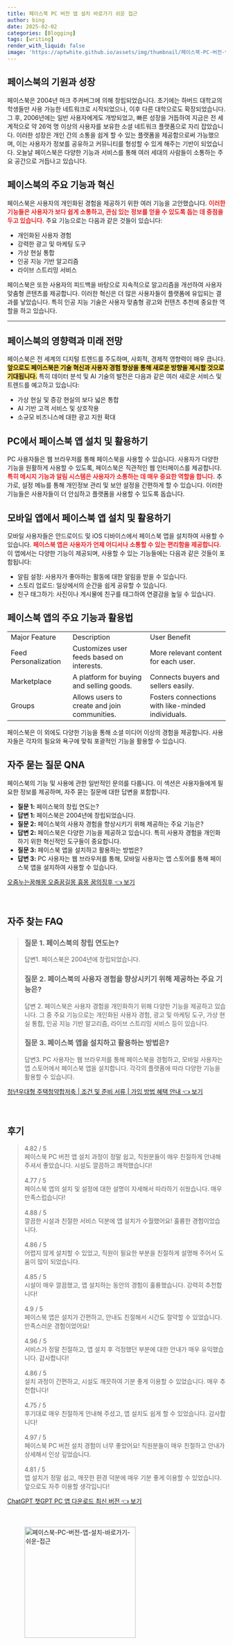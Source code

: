```yaml
---
title: 페이스북 PC 버전 앱 설치 바로가기 쉬운 접근
author: bing
date: 2025-02-02
categories: [Blogging]
tags: [writing]
render_with_liquid: false
image: 'https://aptwhite.github.io/assets/img/thumbnail/페이스북-PC-버전-앱-설치-바로가기-쉬운-접근.webp'
---
```



<h2 id='페이스북의 기원과 성장'>페이스북의 기원과 성장</h2>

<p>페이스북은 2004년 마크 주커버그에 의해 창립되었습니다. 초기에는 하버드 대학교의 학생들만 사용 가능한 네트워크로 시작되었으나, 이후 다른 대학으로도 확장되었습니다. 그 후, 2006년에는 일반 사용자에게도 개방되었고, 빠른 성장을 거듭하여 지금은 전 세계적으로 약 26억 명 이상의 사용자를 보유한 소셜 네트워크 플랫폼으로 자리 잡았습니다. 이러한 성장은 개인 간의 소통을 쉽게 할 수 있는 플랫폼을 제공함으로써 가능했으며, 이는 사용자가 정보를 공유하고 커뮤니티를 형성할 수 있게 해주는 기반이 되었습니다. 오늘날 페이스북은 다양한 기능과 서비스를 통해 여러 세대의 사람들이 소통하는 주요 공간으로 거듭나고 있습니다.</p>

<h2 id='페이스북의 주요 기능과 혁신'>페이스북의 주요 기능과 혁신</h2>

<p>페이스북은 사용자의 개인화된 경험을 제공하기 위한 여러 기능을 고안했습니다. <b><span style="color: #ee2323;">이러한 기능들은 사용자가 보다 쉽게 소통하고, 관심 있는 정보를 얻을 수 있도록 돕는 데 중점을 두고 있습니다.</span></b> 주요 기능으로는 다음과 같은 것들이 있습니다:</p>

<ul>
    <li>개인화된 사용자 경험</li>
    <li>강력한 광고 및 마케팅 도구</li>
    <li>가상 현실 통합</li>
    <li>인공 지능 기반 알고리즘</li>
    <li>라이브 스트리밍 서비스</li>
</ul>

<p>페이스북은 또한 사용자의 피드백을 바탕으로 지속적으로 알고리즘을 개선하여 사용자 맞춤형 콘텐츠를 제공합니다. 이러한 혁신은 더 많은 사용자들이 플랫폼에 유입되는 결과를 낳았습니다. 특히 인공 지능 기술은 사용자 맞춤형 광고와 컨텐츠 추천에 중요한 역할을 하고 있습니다.</p>

<hr />

<h2 id='페이스북의 영향력과 미래 전망'>페이스북의 영향력과 미래 전망</h2>

<p>페이스북은 전 세계의 디지털 트렌드를 주도하며, 사회적, 경제적 영향력이 매우 큽니다. <b><span style="background-color: #ffe066;">앞으로도 페이스북은 기술 혁신과 사용자 경험 향상을 통해 새로운 방향을 제시할 것으로 기대됩니다.</span></b> 특히 데이터 분석 및 AI 기술의 발전은 다음과 같은 여러 새로운 서비스 및 트렌드를 예고하고 있습니다:</p>

<ul>
    <li>가상 현실 및 증강 현실의 보다 넓은 통합</li>
    <li>AI 기반 고객 서비스 및 상호작용</li>
    <li>소규모 비즈니스에 대한 광고 지원 확대</li>
</ul>

<h2 id='PC에서 페이스북 앱 설치 및 활용하기'>PC에서 페이스북 앱 설치 및 활용하기</h2>

<p>PC 사용자들은 웹 브라우저를 통해 페이스북을 사용할 수 있습니다. 사용자가 다양한 기능을 원활하게 사용할 수 있도록, 페이스북은 직관적인 웹 인터페이스를 제공합니다. <b><span style="color: #ee2323;">특히 메시지 기능과 알림 시스템은 사용자가 소통하는 데 매우 중요한 역할을 합니다.</span></b> 추가로, 설정 메뉴를 통해 개인정보 관리 및 보안 설정을 간편하게 할 수 있습니다. 이러한 기능들은 사용자들이 더 안심하고 플랫폼을 사용할 수 있도록 돕습니다.</p>

<h2 id='모바일 앱에서 페이스북 앱 설치 및 활용하기'>모바일 앱에서 페이스북 앱 설치 및 활용하기</h2>

<p>모바일 사용자들은 안드로이드 및 iOS 디바이스에서 페이스북 앱을 설치하여 사용할 수 있습니다. <b><span style="color: #ee2323;">페이스북 앱은 사용자가 언제 어디서나 소통할 수 있는 편리함을 제공합니다.</span></b> 이 앱에서는 다양한 기능이 제공되며, 사용할 수 있는 기능들에는 다음과 같은 것들이 포함됩니다:</p>

<ul>
    <li>알림 설정: 사용자가 좋아하는 활동에 대한 알림을 받을 수 있습니다.</li>
    <li>스토리 업로드: 일상에서의 순간을 쉽게 공유할 수 있습니다.</li>
    <li>친구 태그하기: 사진이나 게시물에 친구를 태그하여 연결감을 높일 수 있습니다.</li>
</ul>

<h2 id='페이스북 앱의 주요 기능과 활용법'>페이스북 앱의 주요 기능과 활용법</h2>

<table>
    <tr>
        <td>Major Feature</td>
        <td>Description</td>
        <td>User Benefit</td>
    </tr>
    <tr>
        <td>Feed Personalization</td>
        <td>Customizes user feeds based on interests.</td>
        <td>More relevant content for each user.</td>
    </tr>
    <tr>
        <td>Marketplace</td>
        <td>A platform for buying and selling goods.</td>
        <td>Connects buyers and sellers easily.</td>
    </tr>
    <tr>
        <td>Groups</td>
        <td>Allows users to create and join communities.</td>
        <td>Fosters connections with like-minded individuals.</td>
    </tr>
</table>

<p>페이스북은 이 외에도 다양한 기능을 통해 소셜 미디어 이상의 경험을 제공합니다. 사용자들은 각자의 필요와 욕구에 맞춰 포괄적인 기능을 활용할 수 있습니다.</p>

<h2 id='자주 묻는 질문 QNA'>자주 묻는 질문 QNA</h2>

<p>페이스북의 기능 및 사용에 관한 일반적인 문의를 다룹니다. 이 섹션은 사용자들에게 필요한 정보를 제공하며, 자주 묻는 질문에 대한 답변을 포함합니다.</p>

<ul>
    <li><b>질문 1:</b> 페이스북의 창립 연도는?</li>
    <li><b>답변 1:</b> 페이스북은 2004년에 창립되었습니다.</li>
    <li><b>질문 2:</b> 페이스북의 사용자 경험을 향상시키기 위해 제공하는 주요 기능은?</li>
    <li><b>답변 2:</b> 페이스북은 다양한 기능을 제공하고 있습니다. 특히 사용자 경험을 개인화하기 위한 혁신적인 도구들이 중요합니다.</li>
    <li><b>질문 3:</b> 페이스북 앱을 설치하고 활용하는 방법은?</li>
    <li><b>답변 3:</b> PC 사용자는 웹 브라우저를 통해, 모바일 사용자는 앱 스토어를 통해 페이스북 앱을 설치하여 사용할 수 있습니다.</li>
</ul>


<p><a class="click-button" title="오줌누는꿈해몽 오줌꿈길몽 흉몽 꿈의징후" href="https://aptwhite.github.io/posts/%EC%98%A4%EC%A4%8C%EB%88%84%EB%8A%94%EA%BF%88%ED%95%B4%EB%AA%BD-%EC%98%A4%EC%A4%8C%EA%BF%88%EA%B8%B8%EB%AA%BD-%ED%9D%89%EB%AA%BD-%EA%BF%88%EC%9D%98%EC%A7%95%ED%9B%84/" rel="dofollow">오줌누는꿈해몽 오줌꿈길몽 흉몽 꿈의징후 👈 보기</a></p><br>
<h2 id='자주_찾는_FAQ'>자주 찾는 FAQ</h2>
<div itemscope="" itemtype="https://schema.org/FAQPage"> 
<blockquote> 
<div itemscope="" itemprop="mainEntity" itemtype="https://schema.org/Question"> 
<h3 itemprop="name">질문 1. 페이스북의 창립 연도는?</h3> 
<div itemscope="" itemprop="acceptedAnswer" itemtype="https://schema.org/Answer"> 
<span itemprop="text"> 
<p>답변1. 페이스북은 2004년에 창립되었습니다.</p> 
</span> 
</div> 
</div> 
<div itemscope="" itemprop="mainEntity" itemtype="https://schema.org/Question"> 
<h3 itemprop="name">질문 2. 페이스북의 사용자 경험을 향상시키기 위해 제공하는 주요 기능은?</h3> 
<div itemscope="" itemprop="acceptedAnswer" itemtype="https://schema.org/Answer"> 
<span itemprop="text"> 
<p>답변 2. 페이스북은 사용자 경험을 개인화하기 위해 다양한 기능을 제공하고 있습니다. 그 중 주요 기능으로는 개인화된 사용자 경험, 광고 및 마케팅 도구, 가상 현실 통합, 인공 지능 기반 알고리즘, 라이브 스트리밍 서비스 등이 있습니다.</p> 
</span> 
</div> 
</div> 
<div itemscope="" itemprop="mainEntity" itemtype="https://schema.org/Question"> 
<h3 itemprop="name">질문 3. 페이스북 앱을 설치하고 활용하는 방법은?</h3> 
<div itemscope="" itemprop="acceptedAnswer" itemtype="https://schema.org/Answer"> 
<span itemprop="text"> 
<p>답변3. PC 사용자는 웹 브라우저를 통해 페이스북을 경험하고, 모바일 사용자는 앱 스토어에서 페이스북 앱을 설치합니다. 각각의 플랫폼에 따라 다양한 기능을 활용할 수 있습니다.</p> 
</span> 
</div> 
</div> 
</blockquote> 
</div>
<p><a class="click-button" title="청년우대형 주택청약합저축 | 조건 및 준비 서류 | 가입 방법 혜택 안내" href="https://aptwhite.github.io/posts/%EC%B2%AD%EB%85%84%EC%9A%B0%EB%8C%80%ED%98%95-%EC%A3%BC%ED%83%9D%EC%B2%AD%EC%95%BD%ED%95%A9%EC%A0%80%EC%B6%95-%EC%A1%B0%EA%B1%B4-%EB%B0%8F-%EC%A4%80%EB%B9%84-%EC%84%9C%EB%A5%98-%EA%B0%80%EC%9E%85-%EB%B0%A9%EB%B2%95-%ED%98%9C%ED%83%9D-%EC%95%88%EB%82%B4/" rel="dofollow">청년우대형 주택청약합저축 | 조건 및 준비 서류 | 가입 방법 혜택 안내 👈 보기</a></p><br>
<h2 id='후기'>후기</h2>
<div itemscope itemtype="https://schema.org/Product">
  <blockquote>
  <div itemprop="review" itemscope itemtype="https://schema.org/Review">
      <div itemprop="reviewRating" itemscope itemtype="https://schema.org/Rating"> <span itemprop="ratingValue">4.82</span> / <span itemprop="bestRating">5</span> </div>
      <span itemprop="reviewBody">페이스북 PC 버전 앱 설치 과정이 정말 쉽고, 직원분들이 매우 친절하게 안내해 주셔서 좋았습니다. 시설도 깔끔하고 쾌적했습니다!</span>
  </div>
  <br>
  <div itemprop="review" itemscope itemtype="https://schema.org/Review">
      <div itemprop="reviewRating" itemscope itemtype="https://schema.org/Rating"> <span itemprop="ratingValue">4.77</span> / <span itemprop="bestRating">5</span> </div>
      <span itemprop="reviewBody">페이스북 앱의 설치 및 설정에 대한 설명이 자세해서 따라하기 쉬웠습니다. 매우 만족스럽습니다!</span>
  </div>
  <br>
  <div itemprop="review" itemscope itemtype="https://schema.org/Review">
      <div itemprop="reviewRating" itemscope itemtype="https://schema.org/Rating"> <span itemprop="ratingValue">4.88</span> / <span itemprop="bestRating">5</span> </div>
      <span itemprop="reviewBody">깔끔한 시설과 친절한 서비스 덕분에 앱 설치가 수월했어요! 훌륭한 경험이었습니다.</span>
  </div>
  <br>
  <div itemprop="review" itemscope itemtype="https://schema.org/Review">
      <div itemprop="reviewRating" itemscope itemtype="https://schema.org/Rating"> <span itemprop="ratingValue">4.86</span> / <span itemprop="bestRating">5</span> </div>
      <span itemprop="reviewBody">어렵지 않게 설치할 수 있었고, 직원이 필요한 부분을 친절하게 설명해 주어서 도움이 많이 되었습니다.</span>
  </div>
  <br>
  <div itemprop="review" itemscope itemtype="https://schema.org/Review">
      <div itemprop="reviewRating" itemscope itemtype="https://schema.org/Rating"> <span itemprop="ratingValue">4.85</span> / <span itemprop="bestRating">5</span> </div>
      <span itemprop="reviewBody">시설이 매우 깔끔했고, 앱 설치하는 동안의 경험이 훌륭했습니다. 강력히 추천합니다!</span>
  </div>
  <br>
  <div itemprop="review" itemscope itemtype="https://schema.org/Review">
      <div itemprop="reviewRating" itemscope itemtype="https://schema.org/Rating"> <span itemprop="ratingValue">4.9</span> / <span itemprop="bestRating">5</span> </div>
      <span itemprop="reviewBody">페이스북 앱은 설치가 간편하고, 안내도 친절해서 시간도 절약할 수 있었습니다. 만족스러운 경험이었어요!</span>
  </div>
  <br>
  <div itemprop="review" itemscope itemtype="https://schema.org/Review">
      <div itemprop="reviewRating" itemscope itemtype="https://schema.org/Rating"> <span itemprop="ratingValue">4.96</span> / <span itemprop="bestRating">5</span> </div>
      <span itemprop="reviewBody">서비스가 정말 친절하고, 앱 설치 후 걱정했던 부분에 대한 안내가 매우 유익했습니다. 감사합니다!</span>
  </div>
  <br>
  <div itemprop="review" itemscope itemtype="https://schema.org/Review">
      <div itemprop="reviewRating" itemscope itemtype="https://schema.org/Rating"> <span itemprop="ratingValue">4.86</span> / <span itemprop="bestRating">5</span> </div>
      <span itemprop="reviewBody">설치 과정이 간편하고, 시설도 깨끗하여 기분 좋게 이용할 수 있었습니다. 매우 추천합니다!</span>
  </div>
  <br>
  <div itemprop="review" itemscope itemtype="https://schema.org/Review">
      <div itemprop="reviewRating" itemscope itemtype="https://schema.org/Rating"> <span itemprop="ratingValue">4.75</span> / <span itemprop="bestRating">5</span> </div>
      <span itemprop="reviewBody">후기대로 매우 친절하게 안내해 주셨고, 앱 설치도 쉽게 할 수 있었습니다. 감사합니다!</span>
  </div>
  <br>
  <div itemprop="review" itemscope itemtype="https://schema.org/Review">
      <div itemprop="reviewRating" itemscope itemtype="https://schema.org/Rating"> <span itemprop="ratingValue">4.97</span> / <span itemprop="bestRating">5</span> </div>
      <span itemprop="reviewBody">페이스북 PC 버전 설치 경험이 너무 좋았어요! 직원분들이 매우 친절하고 안내가 상세해서 인상 깊었습니다.</span>
  </div>
  <br>
  <div itemprop="review" itemscope itemtype="https://schema.org/Review">
      <div itemprop="reviewRating" itemscope itemtype="https://schema.org/Rating"> <span itemprop="ratingValue">4.81</span> / <span itemprop="bestRating">5</span> </div>
      <span itemprop="reviewBody">앱 설치가 정말 쉽고, 깨끗한 환경 덕분에 매우 기분 좋게 이용할 수 있었습니다. 앞으로도 자주 이용할 생각입니다!</span>
  </div>
  </blockquote>
</div>
<p><a class="click-button" title="ChatGPT 챗GPT PC 앱 다운로드 최신 버전" href="https://aptwhite.github.io/posts/ChatGPT-%EC%B1%97GPT-PC-%EC%95%B1-%EB%8B%A4%EC%9A%B4%EB%A1%9C%EB%93%9C-%EC%B5%9C%EC%8B%A0-%EB%B2%84%EC%A0%84/" rel="dofollow">ChatGPT 챗GPT PC 앱 다운로드 최신 버전 👈 보기</a></p><br>
<figure class="image"><img src="https://aptwhite.github.io/assets/img/thumbnail/페이스북-PC-버전-앱-설치-바로가기-쉬운-접근.webp" alt="페이스북-PC-버전-앱-설치-바로가기-쉬운-접근" width="256" height="256"></figure>